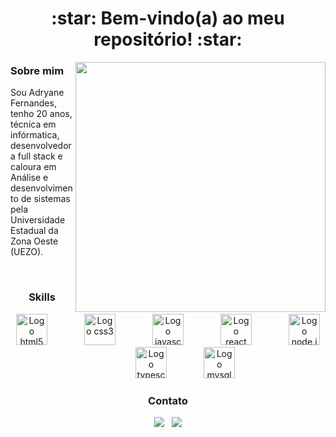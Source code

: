 
<h1 href="https://www.linkedin.com/in/adryane-fernandes-146ba01bb/" align="center">:star: Bem-vindo(a) ao meu repositório! :star:</h1>

<img min-width="400px" max-width="400px" width="400px" align="right" src="https://github-readme-stats.vercel.app/api?username=adryanefernandes&show_icons=true&theme=radical&include_all_commits=true&count_private=true"/>

<h3> Sobre mim </h3>
<p>Sou Adryane Fernandes, tenho 20 anos, técnica em infórmatica, desenvolvedora full stack e caloura em Análise e desenvolvimento de sistemas pela Universidade Estadual da Zona Oeste (UEZO).</p>
<br />

<h3 align="center"> Skills </h3>
<div align="center"> 
                                                                                                               
<img src="https://logodownload.org/wp-content/uploads/2016/10/html5-logo-10.png" height="50px" alt="Logo html5"/>
&nbsp;&nbsp;&nbsp;&nbsp;&nbsp;&nbsp;&nbsp;&nbsp;&nbsp;&nbsp;&nbsp;&nbsp;&nbsp;
                                                                                                               
<img src="https://img2.gratispng.com/20180704/qpr/kisspng-cascading-style-sheets-logo-css3-html-web-developm-5b3d40a4d013e0.7927254715307409008523.jpg" height="50px" margin="auto" alt="Logo css3"/>
&nbsp;&nbsp;&nbsp;&nbsp;&nbsp;&nbsp;&nbsp;&nbsp;&nbsp;&nbsp;&nbsp;&nbsp;&nbsp;                                                                                                               
<img src="https://upload.wikimedia.org/wikipedia/commons/thumb/9/99/Unofficial_JavaScript_logo_2.svg/480px-Unofficial_JavaScript_logo_2.svg.png"  height="50px" alt="Logo javascript"/>
&nbsp;&nbsp;&nbsp;&nbsp;&nbsp;&nbsp;&nbsp;&nbsp;&nbsp;&nbsp;&nbsp;&nbsp;&nbsp;

<img src="https://miro.medium.com/max/500/1*cPh7ujRIfcHAy4kW2ADGOw.png"  height="50px" alt="Logo react"/>
&nbsp;&nbsp;&nbsp;&nbsp;&nbsp;&nbsp;&nbsp;&nbsp;&nbsp;&nbsp;&nbsp;&nbsp;&nbsp;
                                                                                                       
<img src="https://th.bing.com/th/id/Rd42672d4d185739d26257ed5c653c740?rik=rEXYValDvbZk4Q&pid=ImgRaw" height="50px"  alt="Logo node.js"/>
&nbsp;&nbsp;&nbsp;&nbsp;&nbsp;&nbsp;&nbsp;&nbsp;&nbsp;&nbsp;&nbsp;&nbsp;&nbsp; 
                                                                                                        
<img src="https://th.bing.com/th/id/Rcf2eeeb829610bc029776cdab2b1f3de?rik=XCSlxNe4MX5SOg&pid=ImgRaw" height="50px" alt="Logo typescript"/>
&nbsp;&nbsp;&nbsp;&nbsp;&nbsp;&nbsp;&nbsp;&nbsp;&nbsp;&nbsp;&nbsp;&nbsp;&nbsp;
                                                                                                                                        
<img src="https://w7.pngwing.com/pngs/28/601/png-transparent-sql-logo-illustration-microsoft-azure-sql-database-microsoft-sql-server-database-blue-text-logo-thumbnail.png"  height="50px" alt="Logo mysql"/>
 
</div>

<h3 align="center"> Contato </h3>
<div align="center">
  <a href="https://www.linkedin.com/in/adryane-fernandes-146ba01bb/"><img src="https://img.shields.io/badge/LinkedIn-0077B5?style=for-the-badge&logo=linkedin&logoColor=white"/></a>
  &nbsp;
  <a href="mailto:edryfernandes@gmail.com"><img src="https://img.shields.io/badge/Gmail-D14836?style=for-the-badge&logo=gmail&logoColor=white"/></a>
</div>



